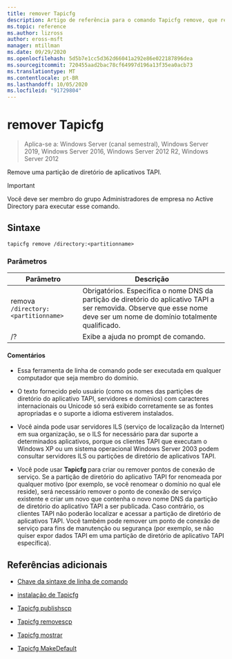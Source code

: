 ```yaml
---
title: remover Tapicfg
description: Artigo de referência para o comando Tapicfg remove, que remove uma partição de diretório de aplicativo TAPI.
ms.topic: reference
ms.author: lizross
author: eross-msft
manager: mtillman
ms.date: 09/29/2020
ms.openlocfilehash: 5d5b7e1cc5d362d66041a292e86e022187896dea
ms.sourcegitcommit: 720455aad2bac78cf64997d196a13f35ea0acb73
ms.translationtype: MT
ms.contentlocale: pt-BR
ms.lasthandoff: 10/05/2020
ms.locfileid: "91729804"
---
```

# <a name="tapicfg-remove"></a>remover Tapicfg

> Aplica-se a: Windows Server (canal semestral), Windows Server 2019, Windows Server 2016, Windows Server 2012 R2, Windows Server 2012

Remove uma partição de diretório de aplicativos TAPI.

> [!IMPORTANT]
> Você deve ser membro do grupo Administradores de empresa no Active Directory para executar esse comando.

## <a name="syntax"></a>Sintaxe

```
tapicfg remove /directory:<partitionname>
```

### <a name="parameters"></a>Parâmetros

| Parâmetro | Descrição |
|--|--|
| remova `/directory:<partitionname>` | Obrigatórios. Especifica o nome DNS da partição de diretório do aplicativo TAPI a ser removida. Observe que esse nome deve ser um nome de domínio totalmente qualificado. |
| /? | Exibe a ajuda no prompt de comando. |

#### <a name="remarks"></a>Comentários

- Essa ferramenta de linha de comando pode ser executada em qualquer computador que seja membro do domínio.

- O texto fornecido pelo usuário (como os nomes das partições de diretório do aplicativo TAPI, servidores e domínios) com caracteres internacionais ou Unicode só será exibido corretamente se as fontes apropriadas e o suporte a idioma estiverem instalados.

- Você ainda pode usar servidores ILS (serviço de localização da Internet) em sua organização, se o ILS for necessário para dar suporte a determinados aplicativos, porque os clientes TAPI que executam o Windows XP ou um sistema operacional Windows Server 2003 podem consultar servidores ILS ou partições de diretório de aplicativos TAPI.

- Você pode usar **Tapicfg** para criar ou remover pontos de conexão de serviço. Se a partição de diretório do aplicativo TAPI for renomeada por qualquer motivo (por exemplo, se você renomear o domínio no qual ele reside), será necessário remover o ponto de conexão de serviço existente e criar um novo que contenha o novo nome DNS da partição de diretório do aplicativo TAPI a ser publicada. Caso contrário, os clientes TAPI não poderão localizar e acessar a partição de diretório de aplicativos TAPI. Você também pode remover um ponto de conexão de serviço para fins de manutenção ou segurança (por exemplo, se não quiser expor dados TAPI em uma partição de diretório de aplicativo TAPI específica).

## <a name="additional-references"></a>Referências adicionais

- [Chave da sintaxe de linha de comando](command-line-syntax-key.md)

- [instalação de Tapicfg](tapicfg-install.md)

- [Tapicfg publishscp](tapicfg-publishscp.md)

- [Tapicfg removescp](tapicfg-removescp.md)

- [Tapicfg mostrar](tapicfg-show.md)

- [Tapicfg MakeDefault](tapicfg-makedefault.md)